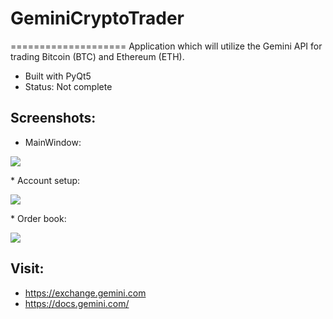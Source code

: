 # GeminiCryptoTrader
====================
Application which will utilize the Gemini API for trading Bitcoin (BTC) and
Ethereum (ETH).

* Built with PyQt5
* Status: Not complete

Screenshots:
------------
* MainWindow:
<p>
    <img src="https://i.imgur.com/Ygdk65z.png" />
</p>
* Account setup:
<p>
    <img src="https://i.imgur.com/OGI3bXT.png" />
</p>
* Order book:
<p>
    <img src="https://i.imgur.com/tNgxkqp.png" />
</p>


Visit:
------
* https://exchange.gemini.com
* https://docs.gemini.com/